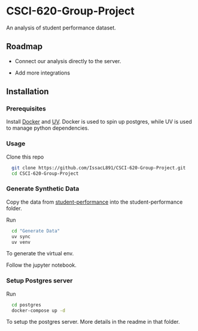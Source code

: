 
# CSCI-620-Group-Project

An analysis of student performance dataset.




## Roadmap

- Connect our analysis directly to the server.

- Add more integrations


## Installation

### Prerequisites

Install [Docker](https://www.docker.com) and [UV](https://docs.astral.sh/uv/). Docker is used to spin up postgres, while UV is used to manage python dependencies.


### Usage

Clone this repo

```bash
  git clone https://github.com/IssacL891/CSCI-620-Group-Project.git
  cd CSCI-620-Group-Project
```

### Generate Synthetic Data

Copy the data from [student-performance](https://www.kaggle.com/datasets/neuralsorcerer/student-performance) into the student-performance folder.

Run 

```bash
  cd "Generate Data"
  uv sync 
  uv venv
```
To generate the virtual env.

Follow the jupyter notebook.

### Setup Postgres server

Run 

```bash
  cd postgres
  docker-compose up -d 
```

To setup the postgres server. More details in the readme in that folder.
